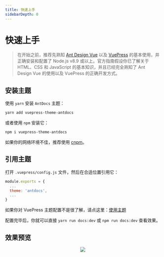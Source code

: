 ```yaml
---
title: 快速上手
sidebarDepth: 0
---
```

# 快速上手

> 在开始之前，推荐先熟知 [Ant Design Vue](https://antdv.com/) 以及 [VuePress](https://vuepress.vuejs.org/zh) 的基本使用，并正确安装和配置了 Node.js v8.9 或以上。官方指南假设你已了解关于 HTML、CSS 和 JavaScript 的基本知识，并且已经完全熟知了 Ant Design Vue 的使用以及 VuePress 的正确开发方式。

## 安装主题

使用 `yarn` 安装 `AntDocs` 主题：
```bash
yarn add vuepress-theme-antdocs
```
或者使用 `npm` 安装它：
```bash
npm i vuepress-theme-antdocs
```
如果你的网络环境不佳，推荐使用 [cnpm](https://github.com/cnpm/cnpm)。

## 引用主题

打开 `.vuepress/config.js` 文件，然后在合适位置引用它：

```js
module.exports = {
  ...
  theme: 'antdocs',
  ...
}
```
如果你对 VuePress 主题配置不是很了解，请点这里：[使用主题](https://vuepress.vuejs.org/zh/theme/using-a-theme.html#%E4%B8%BB%E9%A2%98%E7%9A%84%E7%BC%A9%E5%86%99)  

配置完毕后，你就可以直接 `yarn run docs:dev` 或 `npm run docs:dev` 查看效果。

## 效果预览

<p align="center"><img src="https://s2.ax1x.com/2020/02/28/3B3lOf.png"/></p>